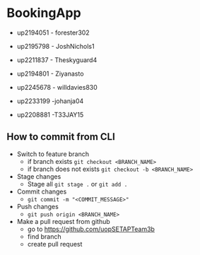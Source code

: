 # BookingApp

 - up2194051 - forester302

 - up2195798 - JoshNichols1

 - up2211837 - Theskyguard4

 - up2194801 - Ziyanasto

 - up2245678 - willdavies830

 - up2233199 -johanja04

 - up2208881 -T33JAY15

## How to commit from CLI
- Switch to feature branch
  - if branch exists `git checkout <BRANCH_NAME>`
  - if branch does not exists `git checkout -b <BRANCH_NAME>`
- Stage changes
  - Stage all `git stage .` or `git add .`
- Commit changes
  - `git commit -m "<COMMIT_MESSAGE>"`
- Push changes
  - `git push origin <BRANCH_NAME>`
- Make a pull request from github
  - go to https://github.com/uopSETAPTeam3b
  - find branch
  - create pull request 
